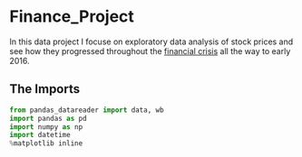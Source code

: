 # Finance_Project
In this data project I focuse on exploratory data analysis of stock prices and see how they progressed throughout the [financial crisis](https://en.wikipedia.org/wiki/Financial_crisis_of_2007%E2%80%932008) all the way to early 2016.

## The Imports

```python
from pandas_datareader import data, wb
import pandas as pd
import numpy as np
import datetime
%matplotlib inline
```
